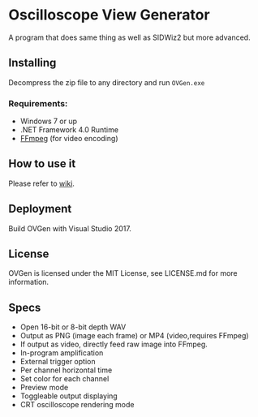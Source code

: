 ﻿# Oscilloscope View Generator

A program that does same thing as well as SIDWiz2 but more advanced.

## Installing

Decompress the zip file to any directory and run `OVGen.exe`

### Requirements:

+ Windows 7 or up
+ .NET Framework 4.0 Runtime
+ [FFmpeg](https://ffmpeg.zeranoe.com/builds/) (for video encoding)

## How to use it

Please refer to [wiki](https://github.com/Zeinok/OVGen/wiki).

## Deployment

Build OVGen with Visual Studio 2017.

## License

OVGen is licensed under the MIT License, see LICENSE.md for more information.

## Specs
+ Open 16-bit or 8-bit depth WAV
+ Output as PNG (image each frame) or MP4 (video,requires FFmpeg)
+ If output as video, directly feed raw image into FFmpeg. 
+ In-program amplification
+ External trigger option
+ Per channel horizontal time
+ Set color for each channel
+ Preview mode
+ Toggleable output displaying
+ CRT oscilloscope rendering mode

